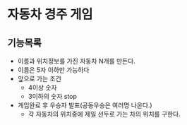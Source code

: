 # 자동차 경주 게임

##  기능목록
* 이름과 위치정보를 가진 자동차 N개를 만든다.
* 이름은 5자 이하만 가능하다
* 앞으로 가는 조건
    * 4이상 숫자
    * 3이하의 숫자 stop
* 게임완료 후 우승자 발표(공동우승은 여러명 나온다.)
    * 각 자동차의 위치중에 제일 선두로 가는 차의 위치를 구한다.

